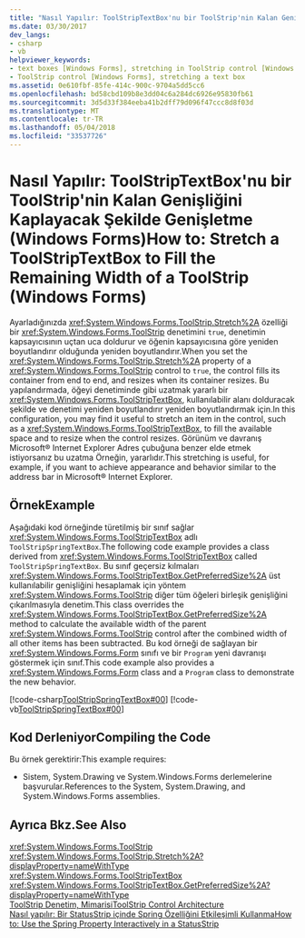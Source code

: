 ```yaml
---
title: "Nasıl Yapılır: ToolStripTextBox'nu bir ToolStrip'nin Kalan Genişliğini Kaplayacak Şekilde Genişletme (Windows Forms)"
ms.date: 03/30/2017
dev_langs:
- csharp
- vb
helpviewer_keywords:
- text boxes [Windows Forms], stretching in ToolStrip control [Windows Forms]
- ToolStrip control [Windows Forms], stretching a text box
ms.assetid: 0e610fbf-85fe-414c-900c-9704a5dd5cc6
ms.openlocfilehash: bd58cbd109b8e3dd04c6a284dc6926e95830fb61
ms.sourcegitcommit: 3d5d33f384eeba41b2dff79d096f47ccc8d8f03d
ms.translationtype: MT
ms.contentlocale: tr-TR
ms.lasthandoff: 05/04/2018
ms.locfileid: "33537726"
---
```

# <a name="how-to-stretch-a-toolstriptextbox-to-fill-the-remaining-width-of-a-toolstrip-windows-forms"></a><span data-ttu-id="41c2d-102">Nasıl Yapılır: ToolStripTextBox'nu bir ToolStrip'nin Kalan Genişliğini Kaplayacak Şekilde Genişletme (Windows Forms)</span><span class="sxs-lookup"><span data-stu-id="41c2d-102">How to: Stretch a ToolStripTextBox to Fill the Remaining Width of a ToolStrip (Windows Forms)</span></span>
<span data-ttu-id="41c2d-103">Ayarladığınızda <xref:System.Windows.Forms.ToolStrip.Stretch%2A> özelliği bir <xref:System.Windows.Forms.ToolStrip> denetimini `true`, denetimin kapsayıcısının uçtan uca doldurur ve öğenin kapsayıcısına göre yeniden boyutlandırır olduğunda yeniden boyutlandırır.</span><span class="sxs-lookup"><span data-stu-id="41c2d-103">When you set the <xref:System.Windows.Forms.ToolStrip.Stretch%2A> property of a <xref:System.Windows.Forms.ToolStrip> control to `true`, the control fills its container from end to end, and resizes when its container resizes.</span></span> <span data-ttu-id="41c2d-104">Bu yapılandırmada, öğeyi denetiminde gibi uzatmak yararlı bir <xref:System.Windows.Forms.ToolStripTextBox>, kullanılabilir alanı dolduracak şekilde ve denetimi yeniden boyutlandırır yeniden boyutlandırmak için.</span><span class="sxs-lookup"><span data-stu-id="41c2d-104">In this configuration, you may find it useful to stretch an item in the control, such as a <xref:System.Windows.Forms.ToolStripTextBox>, to fill the available space and to resize when the control resizes.</span></span> <span data-ttu-id="41c2d-105">Görünüm ve davranış Microsoft® Internet Explorer Adres çubuğuna benzer elde etmek istiyorsanız bu uzatma Örneğin, yararlıdır.</span><span class="sxs-lookup"><span data-stu-id="41c2d-105">This stretching is useful, for example, if you want to achieve appearance and behavior similar to the address bar in Microsoft® Internet Explorer.</span></span>  
  
## <a name="example"></a><span data-ttu-id="41c2d-106">Örnek</span><span class="sxs-lookup"><span data-stu-id="41c2d-106">Example</span></span>  
 <span data-ttu-id="41c2d-107">Aşağıdaki kod örneğinde türetilmiş bir sınıf sağlar <xref:System.Windows.Forms.ToolStripTextBox> adlı `ToolStripSpringTextBox`.</span><span class="sxs-lookup"><span data-stu-id="41c2d-107">The following code example provides a class derived from <xref:System.Windows.Forms.ToolStripTextBox> called `ToolStripSpringTextBox`.</span></span> <span data-ttu-id="41c2d-108">Bu sınıf geçersiz kılmaları <xref:System.Windows.Forms.ToolStripTextBox.GetPreferredSize%2A> üst kullanılabilir genişliğini hesaplamak için yöntem <xref:System.Windows.Forms.ToolStrip> diğer tüm öğeleri birleşik genişliğini çıkarılmasıyla denetim.</span><span class="sxs-lookup"><span data-stu-id="41c2d-108">This class overrides the <xref:System.Windows.Forms.ToolStripTextBox.GetPreferredSize%2A> method to calculate the available width of the parent <xref:System.Windows.Forms.ToolStrip> control after the combined width of all other items has been subtracted.</span></span> <span data-ttu-id="41c2d-109">Bu kod örneği de sağlayan bir <xref:System.Windows.Forms.Form> sınıfı ve bir `Program` yeni davranışı göstermek için sınıf.</span><span class="sxs-lookup"><span data-stu-id="41c2d-109">This code example also provides a <xref:System.Windows.Forms.Form> class and a `Program` class to demonstrate the new behavior.</span></span>  
  
 [!code-csharp[ToolStripSpringTextBox#00](../../../../samples/snippets/csharp/VS_Snippets_Winforms/ToolStripSpringTextBox/cs/ToolStripSpringTextBox.cs#00)]
 [!code-vb[ToolStripSpringTextBox#00](../../../../samples/snippets/visualbasic/VS_Snippets_Winforms/ToolStripSpringTextBox/vb/ToolStripSpringTextBox.vb#00)]  
  
## <a name="compiling-the-code"></a><span data-ttu-id="41c2d-110">Kod Derleniyor</span><span class="sxs-lookup"><span data-stu-id="41c2d-110">Compiling the Code</span></span>  
 <span data-ttu-id="41c2d-111">Bu örnek gerektirir:</span><span class="sxs-lookup"><span data-stu-id="41c2d-111">This example requires:</span></span>  
  
-   <span data-ttu-id="41c2d-112">Sistem, System.Drawing ve System.Windows.Forms derlemelerine başvurular.</span><span class="sxs-lookup"><span data-stu-id="41c2d-112">References to the System, System.Drawing, and System.Windows.Forms assemblies.</span></span>  
  
## <a name="see-also"></a><span data-ttu-id="41c2d-113">Ayrıca Bkz.</span><span class="sxs-lookup"><span data-stu-id="41c2d-113">See Also</span></span>  
 <xref:System.Windows.Forms.ToolStrip>  
 <xref:System.Windows.Forms.ToolStrip.Stretch%2A?displayProperty=nameWithType>  
 <xref:System.Windows.Forms.ToolStripTextBox>  
 <xref:System.Windows.Forms.ToolStripTextBox.GetPreferredSize%2A?displayProperty=nameWithType>  
 [<span data-ttu-id="41c2d-114">ToolStrip Denetim, Mimarisi</span><span class="sxs-lookup"><span data-stu-id="41c2d-114">ToolStrip Control Architecture</span></span>](../../../../docs/framework/winforms/controls/toolstrip-control-architecture.md)  
 [<span data-ttu-id="41c2d-115">Nasıl yapılır: Bir StatusStrip içinde Spring Özelliğini Etkileşimli Kullanma</span><span class="sxs-lookup"><span data-stu-id="41c2d-115">How to: Use the Spring Property Interactively in a StatusStrip</span></span>](../../../../docs/framework/winforms/controls/how-to-use-the-spring-property-interactively-in-a-statusstrip.md)
